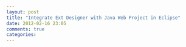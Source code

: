 ```yaml
---
layout: post
title: "Integrate Ext Designer with Java Web Project in Eclipse"
date: 2012-02-16 23:05
comments: true
categories: 
---
```

